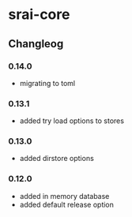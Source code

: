 # srai-core


## Changleog

### 0.14.0
- migrating to toml

### 0.13.1
- added try load options to stores

### 0.13.0
- added dirstore options

### 0.12.0
- added in memory database
- added default release option